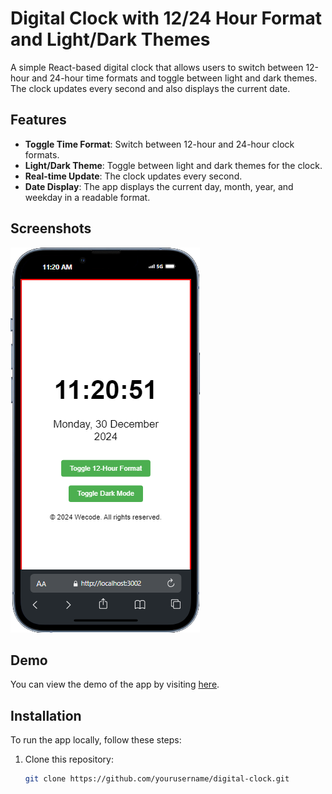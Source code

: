 # Digital Clock with 12/24 Hour Format and Light/Dark Themes

A simple React-based digital clock that allows users to switch between 12-hour and 24-hour time formats and toggle between light and dark themes. The clock updates every second and also displays the current date.

## Features

- **Toggle Time Format**: Switch between 12-hour and 24-hour clock formats.
- **Light/Dark Theme**: Toggle between light and dark themes for the clock.
- **Real-time Update**: The clock updates every second.
- **Date Display**: The app displays the current day, month, year, and weekday in a readable format.

## Screenshots

![Digital Clock Screenshot](public/digital-clock.png)

## Demo

You can view the demo of the app by visiting [here](https://your-github-pages-link.com).

## Installation

To run the app locally, follow these steps:

1. Clone this repository:
   ```bash
   git clone https://github.com/yourusername/digital-clock.git
